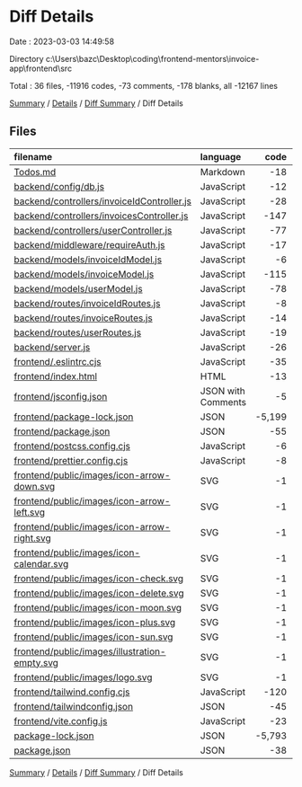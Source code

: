 # Diff Details

Date : 2023-03-03 14:49:58

Directory c:\\Users\\bazc\\Desktop\\coding\\frontend-mentors\\invoice-app\\frontend\\src

Total : 36 files,  -11916 codes, -73 comments, -178 blanks, all -12167 lines

[Summary](results.md) / [Details](details.md) / [Diff Summary](diff.md) / Diff Details

## Files
| filename | language | code | comment | blank | total |
| :--- | :--- | ---: | ---: | ---: | ---: |
| [Todos.md](/Todos.md) | Markdown | -18 | -14 | -27 | -59 |
| [backend/config/db.js](/backend/config/db.js) | JavaScript | -12 | 0 | -3 | -15 |
| [backend/controllers/invoiceIdController.js](/backend/controllers/invoiceIdController.js) | JavaScript | -28 | -2 | -6 | -36 |
| [backend/controllers/invoicesController.js](/backend/controllers/invoicesController.js) | JavaScript | -147 | -22 | -39 | -208 |
| [backend/controllers/userController.js](/backend/controllers/userController.js) | JavaScript | -77 | -13 | -22 | -112 |
| [backend/middleware/requireAuth.js](/backend/middleware/requireAuth.js) | JavaScript | -17 | -1 | -5 | -23 |
| [backend/models/invoiceIdModel.js](/backend/models/invoiceIdModel.js) | JavaScript | -6 | 0 | -3 | -9 |
| [backend/models/invoiceModel.js](/backend/models/invoiceModel.js) | JavaScript | -115 | 0 | -6 | -121 |
| [backend/models/userModel.js](/backend/models/userModel.js) | JavaScript | -78 | -7 | -19 | -104 |
| [backend/routes/invoiceIdRoutes.js](/backend/routes/invoiceIdRoutes.js) | JavaScript | -8 | 0 | -5 | -13 |
| [backend/routes/invoiceRoutes.js](/backend/routes/invoiceRoutes.js) | JavaScript | -14 | 0 | -8 | -22 |
| [backend/routes/userRoutes.js](/backend/routes/userRoutes.js) | JavaScript | -19 | -3 | -10 | -32 |
| [backend/server.js](/backend/server.js) | JavaScript | -26 | -5 | -11 | -42 |
| [frontend/.eslintrc.cjs](/frontend/.eslintrc.cjs) | JavaScript | -35 | 0 | -1 | -36 |
| [frontend/index.html](/frontend/index.html) | HTML | -13 | 0 | -3 | -16 |
| [frontend/jsconfig.json](/frontend/jsconfig.json) | JSON with Comments | -5 | -4 | 0 | -9 |
| [frontend/package-lock.json](/frontend/package-lock.json) | JSON | -5,199 | 0 | -1 | -5,200 |
| [frontend/package.json](/frontend/package.json) | JSON | -55 | 0 | -1 | -56 |
| [frontend/postcss.config.cjs](/frontend/postcss.config.cjs) | JavaScript | -6 | 0 | -1 | -7 |
| [frontend/prettier.config.cjs](/frontend/prettier.config.cjs) | JavaScript | -8 | 0 | 0 | -8 |
| [frontend/public/images/icon-arrow-down.svg](/frontend/public/images/icon-arrow-down.svg) | SVG | -1 | 0 | 0 | -1 |
| [frontend/public/images/icon-arrow-left.svg](/frontend/public/images/icon-arrow-left.svg) | SVG | -1 | 0 | 0 | -1 |
| [frontend/public/images/icon-arrow-right.svg](/frontend/public/images/icon-arrow-right.svg) | SVG | -1 | 0 | 0 | -1 |
| [frontend/public/images/icon-calendar.svg](/frontend/public/images/icon-calendar.svg) | SVG | -1 | 0 | 0 | -1 |
| [frontend/public/images/icon-check.svg](/frontend/public/images/icon-check.svg) | SVG | -1 | 0 | 0 | -1 |
| [frontend/public/images/icon-delete.svg](/frontend/public/images/icon-delete.svg) | SVG | -1 | 0 | 0 | -1 |
| [frontend/public/images/icon-moon.svg](/frontend/public/images/icon-moon.svg) | SVG | -1 | 0 | 0 | -1 |
| [frontend/public/images/icon-plus.svg](/frontend/public/images/icon-plus.svg) | SVG | -1 | 0 | 0 | -1 |
| [frontend/public/images/icon-sun.svg](/frontend/public/images/icon-sun.svg) | SVG | -1 | 0 | 0 | -1 |
| [frontend/public/images/illustration-empty.svg](/frontend/public/images/illustration-empty.svg) | SVG | -1 | 0 | 0 | -1 |
| [frontend/public/images/logo.svg](/frontend/public/images/logo.svg) | SVG | -1 | 0 | 0 | -1 |
| [frontend/tailwind.config.cjs](/frontend/tailwind.config.cjs) | JavaScript | -120 | -2 | -3 | -125 |
| [frontend/tailwindconfig.json](/frontend/tailwindconfig.json) | JSON | -45 | 0 | 0 | -45 |
| [frontend/vite.config.js](/frontend/vite.config.js) | JavaScript | -23 | 0 | -2 | -25 |
| [package-lock.json](/package-lock.json) | JSON | -5,793 | 0 | -1 | -5,794 |
| [package.json](/package.json) | JSON | -38 | 0 | -1 | -39 |

[Summary](results.md) / [Details](details.md) / [Diff Summary](diff.md) / Diff Details